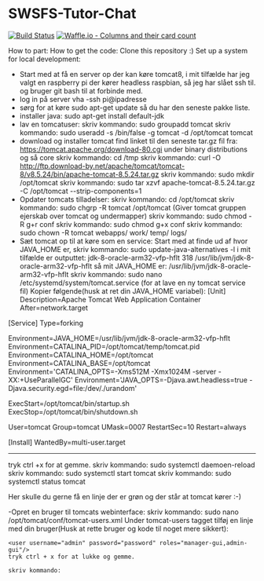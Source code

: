 # SWSFS-Tutor-Chat

[![Build Status](https://travis-ci.org/Joacim12/SWSFS-Tutor-Chat.svg?branch=master)](https://travis-ci.org/Joacim12/SWSFS-Tutor-Chat)
[![Waffle.io - Columns and their card count](https://badge.waffle.io/Joacim12/SWSFS-Tutor-Chat.svg?columns=all)](https://waffle.io/Joacim12/SWSFS-Tutor-Chat)

How to part:
How to get the code: Clone this repository :)
Set up a system for local development:
 - Start med at få en server op der kan køre tomcat8, i mit tilfælde har jeg valgt en raspberry pi der kører headless raspbian, så jeg har slået ssh til. og bruger git bash til at forbinde med.
 - log in på server vha -ssh pi@ipadresse
 - sørg for at køre sudo apt-get update så du har den seneste pakke liste.
 - installer java: 
    sudo apt-get install default-jdk
 - lav en tomcatuser:
    skriv kommando: sudo groupadd tomcat
    skriv kommando: sudo useradd -s /bin/false -g tomcat -d /opt/tomcat tomcat
 - download og installer tomcat
    find linket til den seneste tar.gz fil fra: https://tomcat.apache.org/download-80.cgi under binary distributions og så core
    skriv kommando: cd /tmp
    skriv kommando: curl -O http://ftp.download-by.net/apache/tomcat/tomcat-8/v8.5.24/bin/apache-tomcat-8.5.24.tar.gz
    skriv kommando: sudo mkdir /opt/tomcat
    skriv kommando: sudo tar xzvf apache-tomcat-8.5.24.tar.gz -C /opt/tomcat --strip-components=1
 - Opdater tomcats tilladelser:
   skriv kommando: cd /opt/tomcat
   skriv kommando: sudo chgrp -R tomcat /opt/tomcat (Giver tomcat gruppen ejerskab over tomcat og undermapper)
   skriv kommando: sudo chmod -R g+r conf
   skriv kommando: sudo chmod g+x conf
   skriv kommando: sudo chown -R tomcat webapps/ work/ temp/ logs/
 - Sæt tomcat op til at køre som en service:
   Start med at finde ud af hvor JAVA_HOME er, 
   skriv kommando: sudo update-java-alternatives -l
   i mit tilfælde er outputtet: jdk-8-oracle-arm32-vfp-hflt 318 /usr/lib/jvm/jdk-8-oracle-arm32-vfp-hflt
   så mit JAVA_HOME er: /usr/lib/jvm/jdk-8-oracle-arm32-vfp-hflt
   skriv kommando: sudo nano /etc/systemd/system/tomcat.service (for at lave en ny tomcat service fil) 
   Kopier følgende(husk at ret din JAVA_HOME variabel):
[Unit]
Description=Apache Tomcat Web Application Container
After=network.target

[Service]
Type=forking

Environment=JAVA_HOME=/usr/lib/jvm/jdk-8-oracle-arm32-vfp-hflt
Environment=CATALINA_PID=/opt/tomcat/temp/tomcat.pid
Environment=CATALINA_HOME=/opt/tomcat
Environment=CATALINA_BASE=/opt/tomcat
Environment='CATALINA_OPTS=-Xms512M -Xmx1024M -server -XX:+UseParallelGC'
Environment='JAVA_OPTS=-Djava.awt.headless=true -Djava.security.egd=file:/dev/./urandom'

ExecStart=/opt/tomcat/bin/startup.sh
ExecStop=/opt/tomcat/bin/shutdown.sh

User=tomcat
Group=tomcat
UMask=0007
RestartSec=10
Restart=always

[Install]
WantedBy=multi-user.target

--------------------------------------
tryk ctrl +x for at gemme.
   skriv kommando: sudo systemctl daemoen-reload
   skriv kommando: sudo systemctl start tomcat
   skriv kommando: sudo systemctl status tomcat
   
   Her skulle du gerne få en linje der er grøn og der står at tomcat kører :-)
   
-Opret en bruger til tomcats webinterface:
  skriv kommando:  sudo nano /opt/tomcat/conf/tomcat-users.xml
  Under tomcat-users tagget tilføj en linje med din bruger(Husk at rette bruger og kode til noget mere sikkert):
  
    <user username="admin" password="password" roles="manager-gui,admin-gui"/>
    tryk ctrl + x for at lukke og gemme.
    
    skriv kommando: 

